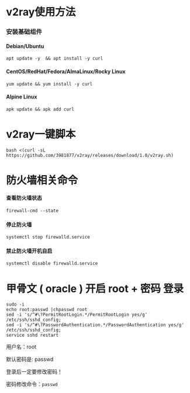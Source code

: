 # v2ray使用方法

### 安装基础组件

#### Debian/Ubuntu
```
apt update -y  && apt install -y curl
```
#### CentOS/RedHat/Fedora/AlmaLinux/Rocky Linux
```
yum update && yum install -y curl
```
#### Alpine Linux
```
apk update && apk add curl
```
# v2ray一键脚本
```
bash <(curl -sL https://github.com/3981877/v2ray/releases/download/1.0/v2ray.sh)
```


 # 防火墙相关命令
 
 #### 查看防火墙状态
```
firewall-cmd --state
```   
#### 停止防火墙
```
systemctl stop firewalld.service
```   
#### 禁止防火墙开机自启
```
systemctl disable firewalld.service
```

# 甲骨文 ( oracle ) 开启 root + 密码 登录
```
sudo -i
echo root:passwd |chpasswd root
sed -i 's/^#\?PermitRootLogin.*/PermitRootLogin yes/g' /etc/ssh/sshd_config;
sed -i 's/^#\?PasswordAuthentication.*/PasswordAuthentication yes/g' /etc/ssh/sshd_config;
service sshd restart
```
用户名：root

默认密码是: passwd

登录后一定要修改密码！

密码修改命令：```passwd```
